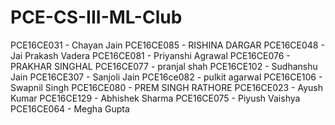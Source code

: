 # PCE-CS-III-ML-Club
PCE16CE031 - Chayan Jain
PCE16CE085 - RISHINA DARGAR
PCE16CE048 - Jai Prakash Vadera
PCE16CE081 - Priyanshi Agrawal
PCE16CE076 - PRAKHAR SINGHAL
PCE16CE077 - pranjal shah
PCE16CE102 - Sudhanshu Jain
PCE16CE307 - Sanjoli Jain
PCE16ce082 - pulkit agarwal
PCE16CE106 - Swapnil Singh
PCE16CE080 - PREM SINGH RATHORE
PCE16CE023 - Ayush Kumar
PCE16CE129 - Abhishek Sharma
PCE16CE075 - Piyush Vaishya
PCE16CE064 - Megha Gupta
